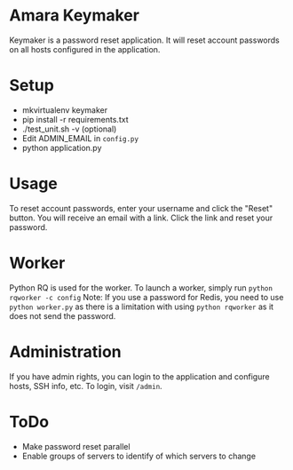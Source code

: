 # Amara Keymaker
Keymaker is a password reset application.  It will reset account passwords on
all hosts configured in the application.

# Setup

* mkvirtualenv keymaker
* pip install -r requirements.txt
* ./test_unit.sh -v (optional)
* Edit ADMIN_EMAIL in `config.py`
* python application.py

# Usage
To reset account passwords, enter your username and click the "Reset" button.
You will receive an email with a link.  Click the link and reset your password.

# Worker
Python RQ is used for the worker.  To launch a worker, simply run `python rqworker -c config`
Note: If you use a password for Redis, you need to use `python worker.py` as there
is a limitation with using `python rqworker` as it does not send the password.

# Administration
If you have admin rights, you can login to the application and configure hosts,
SSH info, etc.  To login, visit `/admin`.

# ToDo
* Make password reset parallel
* Enable groups of servers to identify of which servers to change
